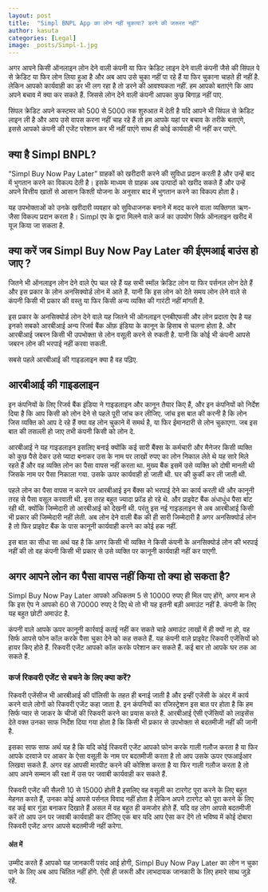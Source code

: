```yaml
---
layout: post
title:  "Simpl BNPL App का लोन नहीं चुकाया? डरने की जरूरत नहीं"
author: kasuta
categories: [Legal]
image: _posts/Simpl-1.jpg
---
```

अगर आपने किसी ऑनलाइन लोन देने वाली कंपनी या फिर क्रेडिट लाइन देने वाली कंपनी जैसे की सिंपल पे से क्रेडिट या फिर लोन लिया हुआ है और अब आप उसे चुका नहीं पा रहे हैं या फिर चुकाना चाहते ही नहीं है. लेकिन आपको कार्यवाही का डर भी लग रहा है तो डरने की आवश्यकता नहीं. हम आपको बताएंगे कि आप अपने बचाव में क्या कर सकते हैं. जिससे लोन देने वाली कंपनी आपका कुछ बिगाड़ नहीं पाए.

सिंपल क्रेडिट अपने कस्टमर को 500 से 5000 तक शुरुआत में देती है यदि आपने भी सिंपल से क्रेडिट लाइन ली है और आप उसे वापस करना नहीं चाह रहे हैं तो हम आपके यहां पर बचाव के तरीके बताएंगे, इससे आपको कंपनी की एजेंट परेशान कर भी नहीं पाएंगे साथ ही कोई कार्यवाही भी नहीं कर पाएंगे.

## क्या है Simpl BNPL?
“Simpl Buy Now Pay Later” ग्राहकों को खरीदारी करने की सुविधा प्रदान करती है और उन्हें बाद में भुगतान करने का विकल्प देती है। इसके माध्यम से ग्राहक अब उत्पादों को खरीद सकते हैं और उन्हें अपने वित्तीय खातों से आसान किश्ती योजना के अनुसार बाद में भुगतान करने का विकल्प होता है।

यह उपभोक्ताओं को उनके खरीदारी व्यवहार को सुविधाजनक बनाने में मदद करने वाला व्यक्तिगत ऋण-जैसा विकल्प प्रदान करता है। Simpl एप के द्वारा मिलने वाले कर्ज का उपयोग सिर्फ ऑनलाइन खरीद में यूज किया जा सकता है.

## क्या करें जब Simpl Buy Now Pay Later की ईएमआई बाउंस हो जाए ?
जितने भी ऑनलाइन लोन देने वाले ऐप चल रहे हैं यह सभी स्मॉल क्रेडिट लोन या फिर पर्सनल लोन देते हैं और इस प्रकार के लोन अनसिक्योर्ड लोन में आते हैं. यानी कि इस लोन को देते समय लोन लेने वाले से कंपनी किसी भी प्रकार की वस्तु या फिर किसी अन्य व्यक्ति की गारंटी नहीं मांगती है.

इस प्रकार के अनसिक्योर्ड लोन देने वाले यह जितने भी ऑनलाइन एनबीएफसी और लोन प्रदाता ऐप है यह इनको सबको आरबीआई अन्य रिजर्व बैंक ऑफ़ इंडिया के कानून के हिसाब से चलना होता है. और आरबीआई जबरन किसी भी उपभोक्ता से लोन वसूली करने से रुकती है. यानी कि कोई भी कंपनी आपसे जबरन लोन की भरपाई नहीं करवा सकती.

सबसे पहले आरबीआई की गाइडलाइन क्या है वह पढ़िए.

## आरबीआई की गाइडलाइन
इन कंपनियों के लिए रिजर्व बैंक इंडिया ने गाइडलाइन और कानून तैयार किए हैं, और इन कंपनियों को निर्देश दिया है कि आप किसी को लोन देने से पहले पूरी जांच कर लीजिए. जांच इस बात की करनी है कि लोन जिस व्यक्ति को आप दे रहे हैं क्या वह लोन चुकाने में समर्थ है, या फिर ईमानदारी से लोन चुकाएगा. जब इस बात की तसल्ली हो जाए तभी कंपनी किसी को लोन दे.

आरबीआई ने यह गाइडलाइन इसलिए बनाई क्योंकि कई सारी बैंक्स के कर्मचारी और मैनेजर किसी व्यक्ति को कुछ पैसे देकर उसे प्यादा बनाकर उस के नाम पर लाखों रुपए का लोन निकाल लेते थे यह सारे मिले रहते हैं और वह व्यक्ति लोन का पैसा वापस नहीं करता था. मुख्य बैंक इसमें उसे व्यक्ति को दोषी मानती थी जिसके नाम पर पैसा निकाला गया. उसके ऊपर कार्यवाही हो जाती थी. घर की कुर्की कर ली जाती थी.

पहले लोन का पैसा वापस न करने पर आरबीआई इन बैंक्स को भरपाई देने का कार्य करती थी और कानूनी तरह से पैसा वसूल करवाती थी. इस तरह बहुत ज्यादा फ्रॉड हो रहे थे. और प्राइवेट बैंक अंधाधुंध पैसा बांट रही थी. क्योंकि जिम्मेदारी तो आरबीआई को देखनी थी. परंतु इस नई गाइडलाइन से अब आरबीआई किसी भी प्रकार की जिम्मेदारी नहीं लेती. अब लोन देने वाली बैंक की ही सारी जिम्मेदारी है अगर अनसिक्योर्ड लोन है तो फिर प्राइवेट बैंक के पास कानूनी कार्यवाही करने का कोई हक नहीं.

इस बात का सीधा सा अर्थ यह है कि अगर किसी भी व्यक्ति ने किसी कंपनी के अनसिक्योर्ड लोन की भरपाई नहीं की तो वह कंपनी किसी भी प्रकार से उसे व्यक्ति पर कानूनी कार्यवाही नहीं कर पाएगी.

## अगर आपने लोन का पैसा वापस नहीं किया तो क्या हो सकता है?
Simpl Buy Now Pay Later आपको अधिकतम 5 से 10000 रुपए ही मिल पाए होंगे, अगर मान ले कि इस ऐप ने आपको 60 से 70000 रुपए दे दिए थे तो भी यह इतनी बड़ी अमाउंट नहीं है. कंपनी के लिए यह बहुत छोटी अमाउंट है.

कंपनी वाले आपके ऊपर कानूनी कार्रवाई कतई नहीं कर सकते चाहे अमाउंट लाखों में ही क्यों ना हो, वह सिर्फ आपसे फोन कॉल करके पैसा चुका देने को कह सकते हैं. यह कंपनी वाले प्राइवेट रिकवरी एजेंसियों को हायर किए होते हैं. रिकवरी एजेंट आपको कॉल करके परेशान कर सकते हैं. कई बार तो आपके घर तक आ सकते हैं.

### कर्ज रिकवरी एजेंट से बचने के लिए क्या करें?
रिकवरी एजेंसीज भी आरबीआई की पॉलिसी के तहत ही बनाई जाती है और इन्हीं एजेंसी के अंदर में कार्य करने वाले लोगों को रिकवरी एजेंट कहा जाता है. इन कंपनियों का रजिस्ट्रेशन इस बात पर होता है कि हम सिर्फ प्यार से जाकर के चीजों की रिकवरी करने का प्रयास करते हैं. आरबीआई ऐसी एजेंसियों को लाइसेंस देते वक्त उनका साफ निर्देश दिया गया होता है कि किसी भी प्रकार से उपभोक्ता से बदतमीजी नहीं की जानी है.

इसका साफ साफ अर्थ यह है कि यदि कोई रिकवरी एजेंट आपको फोन करके गाली गलौज करता है या फिर आपके दरवाजे पर आकर के ऐसा वसूली के नाम पर बदतमीजी करता है तो आप उसके ऊपर एफआईआर लिखवा सकते हैं. अगर वह आपसी मारपीट करने की कोशिश करता है या फिर गाली गलौज करता है तो आप अपने सम्मान की रक्षा में उस पर जवाबी कार्यवाही कर सकते हैं.

रिकवरी एजेंट की सैलरी 10 से 15000 होती है इसलिए वह वसूली का टारगेट पूरा करने के लिए बहुत मेहनत करते हैं, उनका कोई आपसे पर्सनल विवाद नहीं होता है लेकिन अपने टारगेट को पूरा करने के लिए वह कई बार गुंडा बनाकर दिखाते हैं असल में वह बहुत ही कमजोर होते हैं. यदि वह लोग आपसे बदतमीजी करें तो आप उन पर जवाबी कार्यवाही कर दीजिए एक बार यदि आप ऐसा कर देंगे तो भविष्य में कोई दोबारा रिकवरी एजेंट अगर आपसे बदतमीजी नहीं करेगा.

#### अंत में
उम्मीद करते हैं आपको यह जानकारी पसंद आई होगी, Simpl Buy Now Pay Later का लोन न चुका पाने के लिए अब आप चिंतित नहीं होंगे. ऐसी ही जरूरी और लाभदायक जानकारी के लिए हमारे साथ जुड़े रहें.
